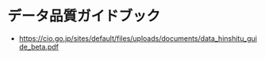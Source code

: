 # データ品質ガイドブック

- https://cio.go.jp/sites/default/files/uploads/documents/data_hinshitu_guide_beta.pdf


